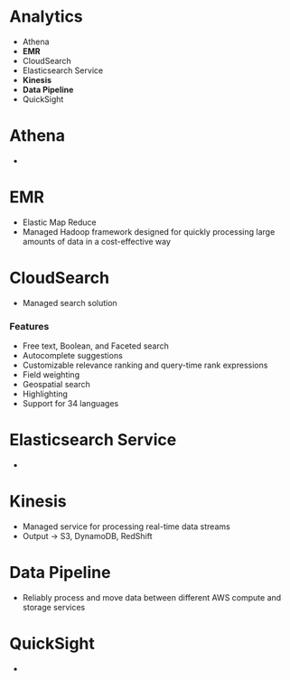 # Analytics
* Athena
* **EMR**
* CloudSearch
* Elasticsearch Service
* **Kinesis**
* **Data Pipeline**
* QuickSight


# Athena
*


# EMR
* Elastic Map Reduce
* Managed Hadoop framework designed for quickly processing large amounts of data in a cost-effective way


# CloudSearch
* Managed search solution

### Features
* Free text, Boolean, and Faceted search
* Autocomplete suggestions
* Customizable relevance ranking and query-time rank expressions
* Field weighting
* Geospatial search
* Highlighting
* Support for 34 languages


# Elasticsearch Service
*


# Kinesis
* Managed service for processing real-time data streams
* Output -> S3, DynamoDB, RedShift


# Data Pipeline
* Reliably process and move data between different AWS compute and storage services


# QuickSight
*
